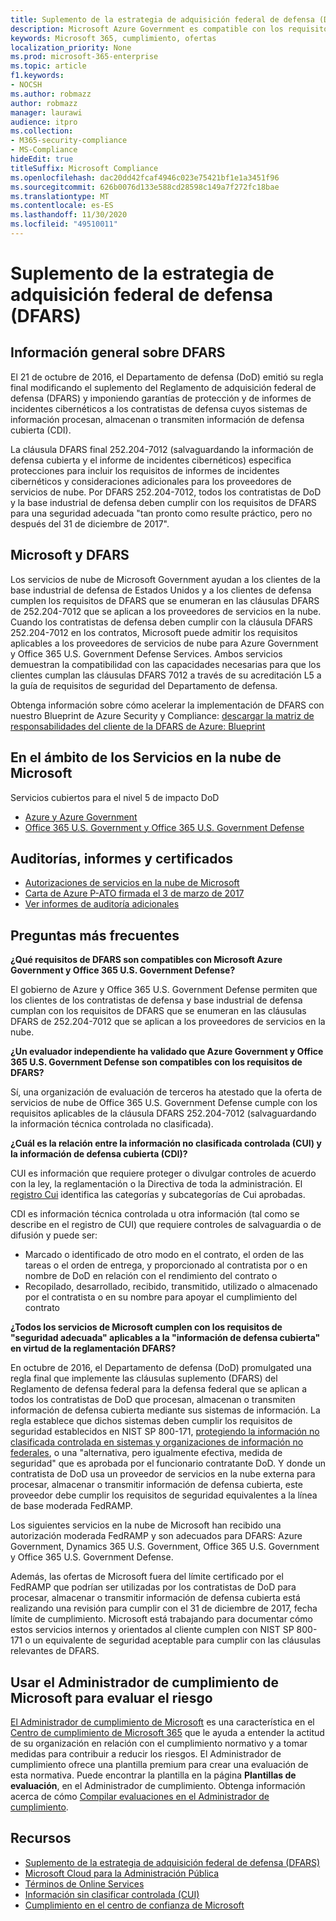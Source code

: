 ```yaml
---
title: Suplemento de la estrategia de adquisición federal de defensa (DFARS)
description: Microsoft Azure Government es compatible con los requisitos del Reglamento de adquisición federal de defensa (DFARS).
keywords: Microsoft 365, cumplimiento, ofertas
localization_priority: None
ms.prod: microsoft-365-enterprise
ms.topic: article
f1.keywords:
- NOCSH
ms.author: robmazz
author: robmazz
manager: laurawi
audience: itpro
ms.collection:
- M365-security-compliance
- MS-Compliance
hideEdit: true
titleSuffix: Microsoft Compliance
ms.openlocfilehash: dac20dd42fcaf4946c023e75421bf1e1a3451f96
ms.sourcegitcommit: 626b0076d133e588cd28598c149a7f272fc18bae
ms.translationtype: MT
ms.contentlocale: es-ES
ms.lasthandoff: 11/30/2020
ms.locfileid: "49510011"
---
```

# <a name="defense-federal-acquisition-regulation-supplement-dfars"></a>Suplemento de la estrategia de adquisición federal de defensa (DFARS)

## <a name="dfars-overview"></a>Información general sobre DFARS

El 21 de octubre de 2016, el Departamento de defensa (DoD) emitió su regla final modificando el suplemento del Reglamento de adquisición federal de defensa (DFARS) y imponiendo garantías de protección y de informes de incidentes cibernéticos a los contratistas de defensa cuyos sistemas de información procesan, almacenan o transmiten información de defensa cubierta (CDI).  
  
La cláusula DFARS final 252.204-7012 (salvaguardando la información de defensa cubierta y el informe de incidentes cibernéticos) especifica protecciones para incluir los requisitos de informes de incidentes cibernéticos y consideraciones adicionales para los proveedores de servicios de nube. Por DFARS 252.204-7012, todos los contratistas de DoD y la base industrial de defensa deben cumplir con los requisitos de DFARS para una seguridad adecuada "tan pronto como resulte práctico, pero no después del 31 de diciembre de 2017".

## <a name="microsoft-and-dfars"></a>Microsoft y DFARS

Los servicios de nube de Microsoft Government ayudan a los clientes de la base industrial de defensa de Estados Unidos y a los clientes de defensa cumplen los requisitos de DFARS que se enumeran en las cláusulas DFARS de 252.204-7012 que se aplican a los proveedores de servicios en la nube. Cuando los contratistas de defensa deben cumplir con la cláusula DFARS 252.204-7012 en los contratos, Microsoft puede admitir los requisitos aplicables a los proveedores de servicios de nube para Azure Government y Office 365 U.S. Government Defense Services. Ambos servicios demuestran la compatibilidad con las capacidades necesarias para que los clientes cumplan las cláusulas DFARS 7012 a través de su acreditación L5 a la guía de requisitos de seguridad del Departamento de defensa.  
  
Obtenga información sobre cómo acelerar la implementación de DFARS con nuestro Blueprint de Azure Security y Compliance: [descargar la matriz de responsabilidades del cliente de la DFARS de Azure: Blueprint](https://servicetrust.microsoft.com/ViewPage/Blueprint?command=Download&downloadType=Document&downloadId=7ed1b47c-b180-4323-9aec-21712d54b167&docTab=fc060920-cdb8-11e7-bacf-0bf52b09d912_DoD_Blueprint)

## <a name="microsoft-in-scope-cloud-services"></a>En el ámbito de los Servicios en la nube de Microsoft 

Servicios cubiertos para el nivel 5 de impacto DoD

- [Azure y Azure Government](https://aka.ms/AzureCompliance)
- [Office 365 U.S. Government y Office 365 U.S. Government Defense](https://go.microsoft.com/fwlink/p/?LinkID=2077751)

## <a name="audits-reports-and-certificates"></a>Auditorías, informes y certificados

- [Autorizaciones de servicios en la nube de Microsoft](https://marketplace.fedramp.gov/index.html#/products?status=Compliant&sort=productName)
- [Carta de Azure P-ATO firmada el 3 de marzo de 2017](https://servicetrust.microsoft.com/ViewPage/MSComplianceGuide?command=Download&downloadType=Document&downloadId=94ff5b42-4077-4612-8cf7-3194ded323dc&docTab=4ce99610-c9c0-11e7-8c2c-f908a777fa4d_GRC_Assessment_Reports)
- [Ver informes de auditoría adicionales](https://aka.ms/auditreports)

## <a name="frequently-asked-questions"></a>Preguntas más frecuentes

**¿Qué requisitos de DFARS son compatibles con Microsoft Azure Government y Office 365 U.S. Government Defense?**

El gobierno de Azure y Office 365 U.S. Government Defense permiten que los clientes de los contratistas de defensa y base industrial de defensa cumplan con los requisitos de DFARS que se enumeran en las cláusulas DFARS de 252.204-7012 que se aplican a los proveedores de servicios en la nube.

**¿Un evaluador independiente ha validado que Azure Government y Office 365 U.S. Government Defense son compatibles con los requisitos de DFARS?**

Sí, una organización de evaluación de terceros ha atestado que la oferta de servicios de nube de Office 365 U.S. Government Defense cumple con los requisitos aplicables de la cláusula DFARS 252.204-7012 (salvaguardando la información técnica controlada no clasificada).

**¿Cuál es la relación entre la información no clasificada controlada (CUI) y la información de defensa cubierta (CDI)?**

CUI es información que requiere proteger o divulgar controles de acuerdo con la ley, la reglamentación o la Directiva de toda la administración. El [registro Cui](https://www.archives.gov/cui/registry/category-list.html) identifica las categorías y subcategorías de Cui aprobadas.

CDI es información técnica controlada u otra información (tal como se describe en el registro de CUI) que requiere controles de salvaguardia o de difusión y puede ser:

- Marcado o identificado de otro modo en el contrato, el orden de las tareas o el orden de entrega, y proporcionado al contratista por o en nombre de DoD en relación con el rendimiento del contrato o
- Recopilado, desarrollado, recibido, transmitido, utilizado o almacenado por el contratista o en su nombre para apoyar el cumplimiento del contrato

**¿Todos los servicios de Microsoft cumplen con los requisitos de "seguridad adecuada" aplicables a la "información de defensa cubierta" en virtud de la reglamentación DFARS?**

En octubre de 2016, el Departamento de defensa (DoD) promulgated una regla final que implemente las cláusulas suplemento (DFARS) del Reglamento de defensa federal para la defensa federal que se aplican a todos los contratistas de DoD que procesan, almacenan o transmiten información de defensa cubierta mediante sus sistemas de información. La regla establece que dichos sistemas deben cumplir los requisitos de seguridad establecidos en NIST SP 800-171, [protegiendo la información no clasificada controlada en sistemas y organizaciones de información no federales](https://nvlpubs.nist.gov/nistpubs/SpecialPublications/NIST.SP.800-171.pdf), o una "alternativa, pero igualmente efectiva, medida de seguridad" que es aprobada por el funcionario contratante DoD. Y donde un contratista de DoD usa un proveedor de servicios en la nube externa para procesar, almacenar o transmitir información de defensa cubierta, este proveedor debe cumplir los requisitos de seguridad equivalentes a la línea de base moderada FedRAMP.

Los siguientes servicios en la nube de Microsoft han recibido una autorización moderada FedRAMP y son adecuados para DFARS: Azure Government, Dynamics 365 U.S. Government, Office 365 U.S. Government y Office 365 U.S. Government Defense.

Además, las ofertas de Microsoft fuera del límite certificado por el FedRAMP que podrían ser utilizadas por los contratistas de DoD para procesar, almacenar o transmitir información de defensa cubierta está realizando una revisión para cumplir con el 31 de diciembre de 2017, fecha límite de cumplimiento. Microsoft está trabajando para documentar cómo estos servicios internos y orientados al cliente cumplen con NIST SP 800-171 o un equivalente de seguridad aceptable para cumplir con las cláusulas relevantes de DFARS.

## <a name="use-microsoft-compliance-manager-to-assess-your-risk"></a>Usar el Administrador de cumplimiento de Microsoft para evaluar el riesgo

[El Administrador de cumplimiento de Microsoft](https://docs.microsoft.com/microsoft-365/compliance/compliance-manager) es una característica en el [Centro de cumplimiento de Microsoft 365](https://docs.microsoft.com/microsoft-365/compliance/microsoft-365-compliance-center) que le ayuda a entender la actitud de su organización en relación con el cumplimiento normativo y a tomar medidas para contribuir a reducir los riesgos. El Administrador de cumplimiento ofrece una plantilla premium para crear una evaluación de esta normativa. Puede encontrar la plantilla en la página **Plantillas de evaluación**, en el Administrador de cumplimiento. Obtenga información acerca de cómo [Compilar evaluaciones en el Administrador de cumplimiento](https://docs.microsoft.com/microsoft-365/compliance/compliance-manager-assessments).

## <a name="resources"></a>Recursos

- [Suplemento de la estrategia de adquisición federal de defensa (DFARS)](https://www.acq.osd.mil/dpap/dars/dfarspgi/current/index.html)
- [Microsoft Cloud para la Administración Pública](https://enterprise.microsoft.com/industries/government/start-your-microsoft-cloud-for-government-trial-today)
- [Términos de Online Services](https://www.microsoftvolumelicensing.com/DocumentSearch.aspx?Mode=3&DocumentTypeId=31)
- [Información sin clasificar controlada (CUI)](https://www.archives.gov/cui/registry/category-list)
- [Cumplimiento en el centro de confianza de Microsoft ](https://www.microsoft.com/trust-center/compliance/compliance-overview)
